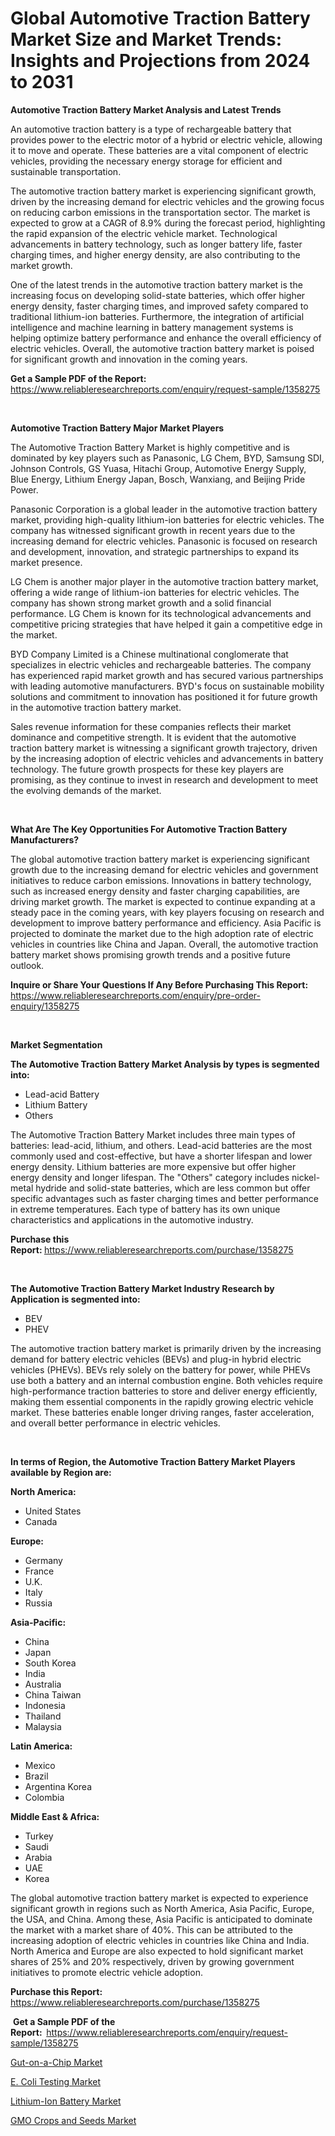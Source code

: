 <p><h1>Global Automotive Traction Battery Market Size and Market Trends: Insights and Projections from 2024 to 2031</h1></p><p><strong>Automotive Traction Battery Market Analysis and Latest Trends</strong></p>
<p><p>An automotive traction battery is a type of rechargeable battery that provides power to the electric motor of a hybrid or electric vehicle, allowing it to move and operate. These batteries are a vital component of electric vehicles, providing the necessary energy storage for efficient and sustainable transportation.</p><p>The automotive traction battery market is experiencing significant growth, driven by the increasing demand for electric vehicles and the growing focus on reducing carbon emissions in the transportation sector. The market is expected to grow at a CAGR of 8.9% during the forecast period, highlighting the rapid expansion of the electric vehicle market. Technological advancements in battery technology, such as longer battery life, faster charging times, and higher energy density, are also contributing to the market growth.</p><p>One of the latest trends in the automotive traction battery market is the increasing focus on developing solid-state batteries, which offer higher energy density, faster charging times, and improved safety compared to traditional lithium-ion batteries. Furthermore, the integration of artificial intelligence and machine learning in battery management systems is helping optimize battery performance and enhance the overall efficiency of electric vehicles. Overall, the automotive traction battery market is poised for significant growth and innovation in the coming years.</p></p>
<p><strong>Get a Sample PDF of the Report:&nbsp;</strong> <a href="https://www.reliableresearchreports.com/enquiry/request-sample/1358275">https://www.reliableresearchreports.com/enquiry/request-sample/1358275</a></p>
<p>&nbsp;</p>
<p><strong>Automotive Traction Battery Major Market Players</strong></p>
<p><p>The Automotive Traction Battery Market is highly competitive and is dominated by key players such as Panasonic, LG Chem, BYD, Samsung SDI, Johnson Controls, GS Yuasa, Hitachi Group, Automotive Energy Supply, Blue Energy, Lithium Energy Japan, Bosch, Wanxiang, and Beijing Pride Power. </p><p>Panasonic Corporation is a global leader in the automotive traction battery market, providing high-quality lithium-ion batteries for electric vehicles. The company has witnessed significant growth in recent years due to the increasing demand for electric vehicles. Panasonic is focused on research and development, innovation, and strategic partnerships to expand its market presence.</p><p>LG Chem is another major player in the automotive traction battery market, offering a wide range of lithium-ion batteries for electric vehicles. The company has shown strong market growth and a solid financial performance. LG Chem is known for its technological advancements and competitive pricing strategies that have helped it gain a competitive edge in the market.</p><p>BYD Company Limited is a Chinese multinational conglomerate that specializes in electric vehicles and rechargeable batteries. The company has experienced rapid market growth and has secured various partnerships with leading automotive manufacturers. BYD's focus on sustainable mobility solutions and commitment to innovation has positioned it for future growth in the automotive traction battery market.</p><p>Sales revenue information for these companies reflects their market dominance and competitive strength. It is evident that the automotive traction battery market is witnessing a significant growth trajectory, driven by the increasing adoption of electric vehicles and advancements in battery technology. The future growth prospects for these key players are promising, as they continue to invest in research and development to meet the evolving demands of the market.</p></p>
<p>&nbsp;</p>
<p><strong>What Are The Key Opportunities For Automotive Traction Battery Manufacturers?</strong></p>
<p><p>The global automotive traction battery market is experiencing significant growth due to the increasing demand for electric vehicles and government initiatives to reduce carbon emissions. Innovations in battery technology, such as increased energy density and faster charging capabilities, are driving market growth. The market is expected to continue expanding at a steady pace in the coming years, with key players focusing on research and development to improve battery performance and efficiency. Asia Pacific is projected to dominate the market due to the high adoption rate of electric vehicles in countries like China and Japan. Overall, the automotive traction battery market shows promising growth trends and a positive future outlook.</p></p>
<p><strong>Inquire or Share Your Questions If Any Before Purchasing This Report:</strong> <a href="https://www.reliableresearchreports.com/enquiry/pre-order-enquiry/1358275">https://www.reliableresearchreports.com/enquiry/pre-order-enquiry/1358275</a></p>
<p>&nbsp;</p>
<p><strong>Market Segmentation</strong></p>
<p><strong>The Automotive Traction Battery Market Analysis by types is segmented into:</strong></p>
<p><ul><li>Lead-acid Battery</li><li>Lithium Battery</li><li>Others</li></ul></p>
<p><p>The Automotive Traction Battery Market includes three main types of batteries: lead-acid, lithium, and others. Lead-acid batteries are the most commonly used and cost-effective, but have a shorter lifespan and lower energy density. Lithium batteries are more expensive but offer higher energy density and longer lifespan. The "Others" category includes nickel-metal hydride and solid-state batteries, which are less common but offer specific advantages such as faster charging times and better performance in extreme temperatures. Each type of battery has its own unique characteristics and applications in the automotive industry.</p></p>
<p><strong>Purchase this Report:&nbsp;</strong><a href="https://www.reliableresearchreports.com/purchase/1358275">https://www.reliableresearchreports.com/purchase/1358275</a></p>
<p>&nbsp;</p>
<p><strong>The Automotive Traction Battery Market Industry Research by Application is segmented into:</strong></p>
<p><ul><li>BEV</li><li>PHEV</li></ul></p>
<p><p>The automotive traction battery market is primarily driven by the increasing demand for battery electric vehicles (BEVs) and plug-in hybrid electric vehicles (PHEVs). BEVs rely solely on the battery for power, while PHEVs use both a battery and an internal combustion engine. Both vehicles require high-performance traction batteries to store and deliver energy efficiently, making them essential components in the rapidly growing electric vehicle market. These batteries enable longer driving ranges, faster acceleration, and overall better performance in electric vehicles.</p></p>
<p>&nbsp;</p>
<p><strong>In terms of Region, the Automotive Traction Battery Market Players available by Region are:</strong></p>
<p>
    <p> <strong> North America: </strong>
        <ul>
            <li>United States</li>
            <li>Canada</li>
        </ul>
        </p> 
    <p> <strong> Europe: </strong>
        <ul>
            <li>Germany</li>
            <li>France</li>
            <li>U.K.</li>
            <li>Italy</li>
            <li>Russia</li>
        </ul>
        </p> 
    <p> <strong> Asia-Pacific: </strong>
        <ul>
            <li>China</li>
            <li>Japan</li>
            <li>South Korea</li>
            <li>India</li>
            <li>Australia</li>
            <li>China Taiwan</li>
            <li>Indonesia</li>
            <li>Thailand</li>
            <li>Malaysia</li>
        </ul>
        </p> 
    <p> <strong> Latin America: </strong>
        <ul>
            <li>Mexico</li>
            <li>Brazil</li>
            <li>Argentina Korea</li>
            <li>Colombia</li>
        </ul>
        </p> 
    <p> <strong> Middle East & Africa: </strong>
        <ul>
            <li>Turkey</li>
            <li>Saudi</li>
            <li>Arabia</li>
            <li>UAE</li>
            <li>Korea</li>
        </ul>
    </p>
    </p>
<p><p>The global automotive traction battery market is expected to experience significant growth in regions such as North America, Asia Pacific, Europe, the USA, and China. Among these, Asia Pacific is anticipated to dominate the market with a market share of 40%. This can be attributed to the increasing adoption of electric vehicles in countries like China and India. North America and Europe are also expected to hold significant market shares of 25% and 20% respectively, driven by growing government initiatives to promote electric vehicle adoption.</p></p>
<p><strong>Purchase this Report: </strong><a href="https://www.reliableresearchreports.com/purchase/1358275">https://www.reliableresearchreports.com/purchase/1358275</a></p>
<p>&nbsp;<strong>Get a Sample PDF of the Report:&nbsp;&nbsp;</strong><a href="https://www.reliableresearchreports.com/enquiry/request-sample/1358275">https://www.reliableresearchreports.com/enquiry/request-sample/1358275</a></p>
<p><strong></strong></p>
<p><p><a href="https://gentle-editor-9db.notion.site/Gut-on-a-Chip-Market-Research-Report-Reveals-The-Latest-Trends-And-Opportunities-of-this-Market-for--a361bb947abf491688f9d83ae0c18b59">Gut-on-a-Chip Market</a></p><p><a href="https://view.publitas.com/reportprime-1/insights-into-e-coli-testing-market-size-analysing-market-share-trends-and-growth-from-2023-to-2030/">E. Coli Testing Market</a></p><p><a href="https://view.publitas.com/reportprime-1/global-lithium-ion-battery-market-size-and-market-trends-insights-and-projections-from-2023-to-2030/">Lithium-Ion Battery Market</a></p><p><a href="https://view.publitas.com/reportprime-1/gmo-crops-and-seeds-market-offers-provide-insightful-data-for-the-time-period-from-2023-to-2030-and-also-provide-analysis-based-on-application-type-and-region/">GMO Crops and Seeds Market</a></p></p>
